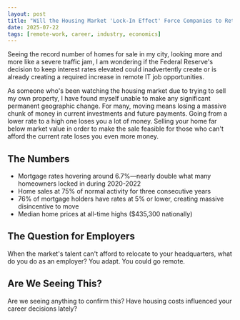 ```yaml
---
layout: post
title: "Will the Housing Market 'Lock-In Effect' Force Companies to Rethink Talent Acquisition?"
date: 2025-07-22
tags: [remote-work, career, industry, economics]
---
```


Seeing the record number of homes for sale in my city, looking more and more like a severe traffic jam, I am wondering if the Federal Reserve's decision to keep interest rates elevated could inadvertently create or is already creating a required increase in remote IT job opportunities.

As someone who's been watching the housing market due to trying to sell my own property, I have found myself unable to make any significant permanent geographic change. For many, moving means losing a massive chunk of money in current investments and future payments. Going from a lower rate to a high one loses you a lot of money. Selling your home far below market value in order to make the sale feasible for those who can't afford the current rate loses you even more money.

## The Numbers

- Mortgage rates hovering around 6.7%—nearly double what many homeowners locked in during 2020-2022
- Home sales at 75% of normal activity for three consecutive years
- 76% of mortgage holders have rates at 5% or lower, creating massive disincentive to move
- Median home prices at all-time highs ($435,300 nationally)

## The Question for Employers

When the market's talent can't afford to relocate to your headquarters, what do you do as an employer? You adapt. You could go remote.

## Are We Seeing This?

Are we seeing anything to confirm this? Have housing costs influenced your career decisions lately?